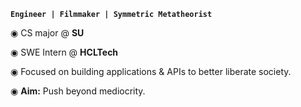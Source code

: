 **`Engineer | Filmmaker | Symmetric Metatheorist`**

◉ CS major @ **SU**

◉ SWE Intern @ **HCLTech**

◉ Focused on building applications & APIs to better liberate society. 

◉ **Aim:** Push beyond mediocrity.
